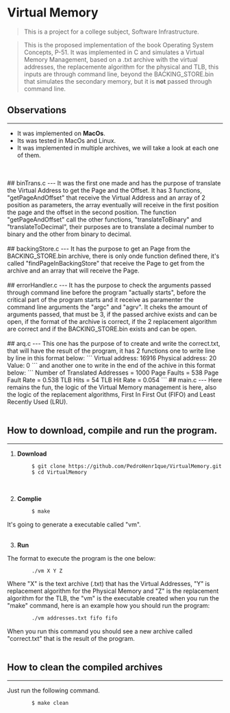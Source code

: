 # Virtual Memory
> This is a project for a college subject, Software Infrastructure.

> This is the proposed implementation of the book Operating System Concepts, P-51. It was implemented in C and simulates a Virtual Memory Management, based on a .txt archive with the virtual addresses, the replacemente algorithm for the physical and TLB, this inputs are through command line, beyond the BACKING_STORE.bin that simulates the secondary memory, but it is **not** passed through command line.
## Observations
---
- It was implemented on **MacOs**.
- Its was tested in MacOs and Linux.
- It was implemented in multiple archives, we will take a look at each one of them.
<br/>
<br/>
## binTrans.c
---
It was the first one made and has the purpose of translate the Virtual Address to get the Page and the Offset. It has 3 functions, "getPageAndOffset" that receive the Virtual Address and an array of 2 position as parameters, the array eventually will receive in the first position the page and the offset in the second position. The function "getPageAndOffset" call the other functions, "translateToBinary" and "translateToDecimal", their purposes are to translate a decimal number to binary and the other from binary to decimal.
<br/>
<br/>
## backingStore.c
---
It has the purpose to get an Page from the BACKING_STORE.bin archive, there is only onde function defined there, it's called "findPageInBackingStore" that receive the Page to get from the archive and an array that will receive the Page.
<br/>
<br/>
## errorHandler.c
---
It has the purpose to check the arguments passed through command line before the program "actually starts", before the critical part of the program starts and it receive as paramenter the command line arguments the "argc" and "agrv". It cheks the amount of arguments passed, that must be 3, if the passed archive exists and can be open, if the format of the archive is correct, if the 2 replacement algorithm are correct and if the BACKING_STORE.bin exists and can be open.
<br/>
<br/>
## arq.c
---
This one has the purpose of to create and write the correct.txt, that will have the result of the program, it has 2 functions one to write line by line in this format below:
```
        Virtual address: 16916 Physical address: 20 Value: 0
```
and another one to write in the end of the achive in this format below:
```
        Number of Translated Addresses = 1000
        Page Faults = 538
        Page Fault Rate = 0.538
        TLB Hits = 54
        TLB Hit Rate = 0.054
```
## main.c
---
Here remains the fun, the logic of the Virtual Memory management is here, also the logic of the replacement algorithms, First In First Out (FIFO) and Least Recently Used (LRU).
<br/>
<br/>

## How to download, compile and run the program.
---
1. **Download**
```bash
        $ git clone https://github.com/PedroHenr1que/VirtualMemory.git
        $ cd VirtualMemory
```
<br/>

2. **Complie**

```bash
        $ make
```
It's going to generate a executable called "vm".
<br/>
<br/>

3. **Run**

The format to execute the program is the one below:
```
        ./vm X Y Z
```
Where "X" is the text archive (.txt) that has the Virtual Addresses, "Y" is replacement algorithm for the Physical Memory and "Z" is the replacement algorithm for the TLB, the "vm" is the executable created when you run the "make" command, here is an example how you should run the program: 
```bash
        ./vm addresses.txt fifo fifo
```
When you run this command you should see a new archive called "correct.txt" that is the result of the program. 
<br/>
<br/>
## How to clean the compiled archives
---
Just run the following command.
```bash
        $ make clean
```